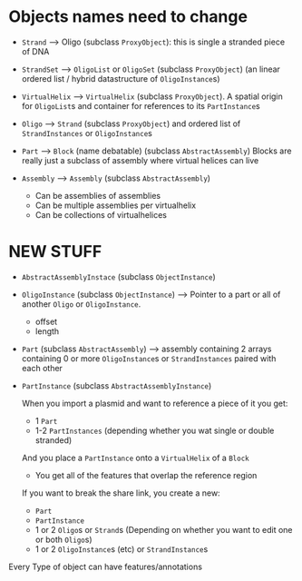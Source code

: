 # Objects names need to change

* `Strand` --> Oligo (subclass `ProxyObject`): this is single a stranded piece of DNA
* `StrandSet` --> `OligoList` or `OligoSet` (subclass `ProxyObject`) (an linear ordered list / hybrid datastructure
                 of `OligoInstance`s)

* `VirtualHelix` --> `VirtualHelix` (subclass `ProxyObject`).  A spatial origin for `OligoList`s and container for
    references to its `PartInstance`s

* `Oligo` --> `Strand` (subclass `ProxyObject`) and ordered list of `StrandInstances` or `OligoInstance`s

* `Part` --> `Block` (name debatable) (subclass `AbstractAssembly`)
    Blocks are really just a subclass of assembly where virtual helices can live

* `Assembly` --> `Assembly` (subclass `AbstractAssembly`)
  * Can be assemblies of assemblies
  * Can be multiple assemblies per virtualhelix
  * Can be collections of virtualhelices


# NEW STUFF

* `AbstractAssemblyInstace` (subclass `ObjectInstance`)

* `OligoInstance` (subclass `ObjectInstance`) --> Pointer to a part or all of another `Oligo` or `OligoInstance`.
  * offset
  * length

* `Part` (subclass `AbstractAssembly`) --> assembly containing 2 arrays containing 0 or more `OligoInstance`s or `StrandInstances` paired with each other
    
* `PartInstance` (subclass `AbstractAssemblyInstance`)

   When you import a plasmid and want to reference a piece of it you get:

  * 1 `Part`
  * 1-2 `PartInstances` (depending whether you wat single or double stranded)

   And you place a `PartInstance` onto a `VirtualHelix` of a `Block`

  * You get all of the features that overlap the reference region

   If you want to break the share link, you create a new:

  * `Part`
  * `PartInstance`
  * 1 or 2 `Oligo`s or `Strand`s (Depending on whether you want to edit one or both `Oligo`s)
  * 1 or 2 `OligoInstance`s (etc) or `StrandInstance`s


Every Type of object can have features/annotations
